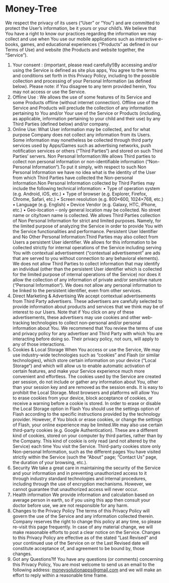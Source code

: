 # Money-Tree
We respect the privacy of its users (“User” or “You”) and are committed to protect the User’s information, be it yours or your child’s. We believe that You have a right to know our practices regarding the information we may collect and use when You use our mobile applications such as interactive e-books, games, and educational experiences (“Products” as defined in our Terms of Use) and website (the Products and website together, the “Service”).
1. Your consent :
 (important, please read carefully!)By accessing and/or using the Service is defined as site plus apps, You agree to the terms and conditions set forth in this Privacy Policy, including to the possible collection and processing of your Personal Information (as defined below). Please note: if You disagree to any term provided herein, You may not access or use the Service.
2. Offline Use : 
We allows the use of some features of its Service and some Products offline (without internet connection). Offline use of the Service and Products will preclude the collection of any information pertaining to You and/or Your use of the Service or Products (including, as applicable, information pertaining to your child and their use) by any Third Parties (defined below) and/or company.
3. Online Use:
What User information may be collected, and for what purpose Company does not collect any information from its Users. Some information may nonetheless be collected through third party services used by Apps/Games such as advertising networks, push notification services or others (“Third Parties“) and stored on such Third Parties’ servers.
Non Personal Information:We allows Third parties to collect non personal information or non-identifiable information (“Non-Personal Information“).To put it simply, with respect to such Non Personal Information we have no idea what is the identity of the User from which Third Parties have collected the Non-personal Information.Non Personal Information collected by Third Parties may include the following technical information:
    •    Type of operation system (e.g. Android, iOS, etc.)
    •    Type of browser (e.g. Explorer, Firefox, Chrome, Safari, etc.)
    •    Screen resolution (e.g. 800×600, 1024×768, etc.)
    •    Language (e.g. English)
    •    Device Vendor (e.g. Galaxy, HTC, iPhone, etc.)
    •    Geo-location – only general location may be collected. No street name or city/town name is collected.
We allows Third Parties collection of Non Personal Information for strict and limited purposes. Namely, for the limited purpose of analyzing the Service in order to provide You with the Service functionalities and performance.
Persistent User Identifier and No Other Personal Information:Third Parties may also collect from Users a persistent User identifier. We allows for this information to be collected strictly for internal operations of the Service including serving You with contextual advertisement (“contextual advertisement” are ads that are served to you without connection to any behavioral elements).
We does not allow Third Parties to collect information that may identify an individual (other than the persistent User identifier which is collected for the limited purpose of internal operations of the Service) nor does it allow the collection of any information of private and/or sensitive nature (“Personal Information“).
We does not allow any personal information to be linked to the persistent identifier, even from other services.
4. Direct Marketing & Advertising
We accept contextual advertisements from Third Party advertisers. These advertisers are carefully selected to provide information about products and services that we think may be of interest to our Users. Note that if You click on any of these advertisements, these advertisers may use cookies and other web-tracking technologies to collect non-personal and/or personal information about You. We recommend that You review the terms of use and privacy policy for any advertiser and Third Party with which You are interacting before doing so. Their privacy policy, not ours, will apply to any of those interactions.
5. Cookies & Local Storage
 When You access or use the Service, We may use industry-wide technologies such as “cookies” and Flash (or similar technologies), which store certain information on your device (“Local Storage“) and which will allow us to enable automatic activation of certain features, and make your Service experience much more convenient and effortless. The cookies used by the Service are created per session, do not include or gather any information about You, other than your session key and are removed as the session ends. It is easy to prohibit the Local Storage. Most browsers and platforms will allow You to erase cookies from your device, block acceptance of cookies, or receive a warning before a cookie is stored. In order to erase or disable the Local Storage option in Flash You should use the settings option of Flash according to the specific instructions provided by the technology provider. However, if You block or erase cookies, or change the settings of Flash, your online experience may be limited.We may also use certain third-party cookies (e.g. Google Authentication). These are a different kind of cookies, stored on your computer by third parties, rather than by the Company. This kind of cookie is only read (and not altered by the Service) each time You visit the Service. Third-party cookies store only Non-personal Information, such as the different pages You have visited strictly within the Service (such the “About” page; “Contact Us” page, the duration of your browsing, etc.).
6. Security
 We take a great care in maintaining the security of the Service and your information and in preventing unauthorized access to it through industry standard technologies and internal procedures, including through the use of encryption mechanisms. However, we cannot guarantee that unauthorized access will never occur.
7. Health information
We provide information and calculation based on average person in earth, so if you using this app then consult your doctor before use, we are not responsible for any harm.
8. Changes to the Privacy Policy
The terms of this Privacy Policy will govern the use of the Service and any information collected therein. Company reserves the right to change this policy at any time, so please re-visit this page frequently. In case of any material change, we will make reasonable efforts to post a clear notice on the Service.
Changes to this Privacy Policy are effective as of the stated “Last Revised” and your continued use of the Service on or the Last Revised date will constitute acceptance of, and agreement to be bound by, those changes.
9. Got any Questions?If You have any questions (or comments) concerning this Privacy Policy, You are most welcome to send us an email to the following address: moneysolutionapps@gmail.com and we will make an effort to reply within a reasonable time frame.

